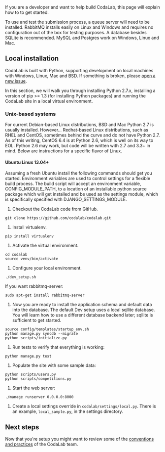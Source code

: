 If you are a developer and want to help build CodaLab, this page will explain how to to get started.

To use and test the submission process, a queue server will need to be installed. RabbitMQ installs easily on Linux and Windows and requires no configuration out of the box for testing purposes. A database besides SQLite is recommended. MySQL and Postgres work on Windows, Linux and Mac.
## Local installation

CodaLab is built with Python, supporting development on local machines with Windows, Linux, Mac and BSD. If something is broken, please [open a new issue](https://github.com/codalab/codalab/issues?state=open).

In this section, we will walk you through installing Python 2.7.x, installing a version of pip >= 1.3 (for installing Python packages) and running the CodaLab site in a local virtual environment.

### Unix-based systems

For current Debian-based Linux distributions, BSD and Mac Python 2.7 is usually installed. However... Redhat-based Linux distributions, such as RHEL and CentOS, sometimes behind the curve and do not have Python 2.7. As of this writing, CentOS 6.4 is at Python 2.6, which is well on its way to EOL. Python 2.6 may work, but code will be written with 2.7 and 3.3+ in mind. Below are instructions for a specific flavor of Linux.

#### Ubuntu Linux 13.04+

Assuming a fresh Ubuntu install the following commands should get you started. Environment variables are used to control settings for a flexible build process. The build script will accept an environment variable, CONFIG_MODULE_PATH, to a location of an installable python source package which will get installed and be used as the settings module, which is specifically specified with DJANGO_SETTINGS_MODULE.

1. Checkout the CodaLab code from GitHub.
```
git clone https://github.com/codalab/codalab.git
```

1. Install virtualenv.
```
pip install virtualenv
```

1. Activate the virtual environment.
```
cd codalab
source venv/bin/activate
```

1. Configure your local environment.
```
./dev_setup.sh
```

If you want rabbitmq-server:
```
sudo apt-get install rabbitmq-server
```

1. Now you are ready to install the application schema and default data into the database. The default Dev setup uses a local sqllite database. You will learn how to use a different database backend later; sqllite is sufficient to get started. 
```
source config/templates/startup_env.sh
python manage.py syncdb --migrate
python scripts/initialize.py
```

1. Run tests to verify that everything is working:
```
python manage.py test
```

1. Populate the site with some sample data:
```        
python scripts/users.py
python scripts/competitions.py
```

1. Start the web server:
```
./manage runserver 0.0.0.0:8000
```

1. Create a local settings override in `codalab/settings/local.py`. There is an example, `local_sample.py`, in the settings directory.

## Next steps

Now that you're setup you might want to review some of the [conventions and practices](https://github.com/codalab/codalab/wiki/Dev:-Developer-Guidelines) of the CodaLab team.